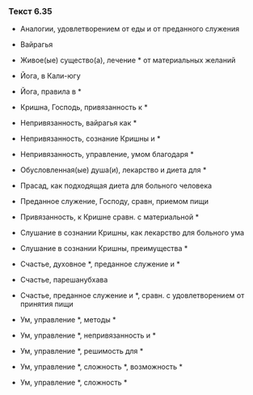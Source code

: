 ### Текст 6.35

- Аналогии, удовлетворением от еды и от преданного служения

- Вайрагья

- Живое(ые) существо(а), лечение * от материальных желаний

- Йога, в Кали-югу

- Йога, правила в *

- Кришна, Господь, привязанность к *

- Непривязанность, вайрагья как *

- Непривязанность, сознание Кришны и *

- Непривязанность, управление, умом благодаря *

- Обусловленная(ые) душа(и), лекарство и диета для *

- Прасад, как подходящая диета для больного человека

- Преданное служение, Господу, сравн, приемом пищи

- Привязанность, к Кришне сравн. с материальной *

- Слушание в сознании Кришны, как лекарство для больного ума

- Слушание в сознании Кришны, преимущества *

- Счастье, духовное *, преданное служение и *

- Счастье, парешанубхава

- Счастье, преданное служение и *, сравн. с удовлетворением от принятия пищи

- Ум, управление *, методы *

- Ум, управление *, непривязанность и *

- Ум, управление *, решимость для *

- Ум, управление *, сложность *, возможность *

- Ум, управление *, сложность *
	
